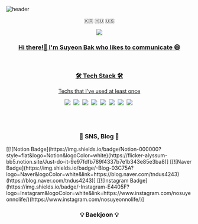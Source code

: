 ![header](https://capsule-render.vercel.app/api?type=soft&color=auto&height=150&section=header&text=SuyeonBak&fontSize=70&animation=twinkling)

<p align="center">🇰🇷 🇭🇺 🇺🇸</p>
<p align="center">
<a href="https://github.com/Suyeon-B"><img src="https://hits.seeyoufarm.com/api/count/incr/badge.svg?url=https%3A%2F%2Fgithub.com%2FSuyeon-B&count_bg=%23FF8BA7&title_bg=%23555555&icon=github.svg&icon_color=%23E7E7E7&title=hits&edge_flat=false"></p>
<h3 align="center">Hi there!👋 I'm Suyeon Bak who likes to communicate 😄</h3>

<br>
<h3 align="center">🛠 Tech Stack 🛠</h3>

<p align="center"> Techs that I've used at least once </p>

<p align="center">
  <img src="https://img.shields.io/badge/Python-3766AB?style=flat-square&logo=Python&logoColor=white"/></a>&nbsp
  <img src="https://img.shields.io/badge/Java-007396?style=flat-square&logo=Java&logoColor=white"/></a>&nbsp 
  <img src="https://img.shields.io/badge/C-A8B9CC?style=flat-square&logo=C&logoColor=white"/></a>&nbsp 
  <img src="https://img.shields.io/badge/Javascript-ffb13b?style=flat-square&logo=javascript&logoColor=white"/></a>&nbsp 
  <img src="https://img.shields.io/badge/css-1572B6?style=flat-square&logo=css3&logoColor=white"/></a>&nbsp 
  <img src="https://img.shields.io/badge/Mysql-E6B91E?style=flat-square&logo=MySql&logoColor=white"/></a>&nbsp 
  <img src="https://img.shields.io/badge/MongoDB-#47A248?style=flat-square&logo=mongodb&logoColor=white"/></a>&nbsp 
  <img src="https://img.shields.io/badge/aws-333664?style=flat-square&logo=amazon-aws&logoColor=white"/></a>&nbsp 
</p>

<br>

<br>


<h3 align="center"> 💌  SNS, Blog 💌 </h3>
<!-- <div align="center" style="text-align:center"> -->
[[![Notion Badge](https://img.shields.io/badge/Notion-000000?style=flat&logo=Notion&logoColor=white)(https://flicker-alyssum-bb5.notion.site/Just-do-it-9e97fdfb789f4337b7e1b343e85e3ba8)]
      [[![Naver Badge](https://img.shields.io/badge/-Blog-03C75A?logo=Naver&logoColor=white&link=https://blog.naver.com/tndus4243)(https://blog.naver.com/tndus4243)]
      [[![Instagram Badge](https://img.shields.io/badge/-Instagram-E4405F?logo=Instagram&logoColor=white&link=https://www.instagram.com/nosuyeonnolife/)(https://www.instagram.com/nosuyeonnolife/)]
</div>
<!-- <br> -->

<h3 align="center"> 💡 Baekjoon 💡 </h3>
<p align="center">
<!--   ![Solved.ac 프로필](http://mazassumnida.wtf/api/v2/generate_badge?boj=tndus4243)(https://solved.ac/tndus4243)  -->
<!--   ![mazandi profile](http://mazandi.herokuapp.com/api?handle=tndus4243&theme=dark) -->

</p>
